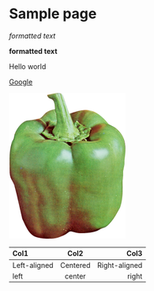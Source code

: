 # Sample page
*formatted text*

**formatted text**

Hello world

[Google](https://www.google.com/ "Link to google.com")

![Test image](testimage.png "Test image")

| Col1         | Col2     | Col3          |
| :----------- | :------: | ------------: |
| Left-aligned | Centered | Right-aligned |
| left| center| right|
